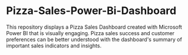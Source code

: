 # Pizza-Sales-Power-Bi-Dashboard
This repository displays a Pizza Sales Dashboard created with Microsoft Power BI that is visually engaging. Pizza sales success and customer preferences can be better understood with the dashboard's summary of important sales indicators and insights.
